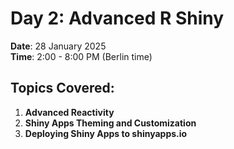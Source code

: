 # Day 2: Advanced R Shiny

**Date**: 28 January 2025  
**Time**: 2:00 - 8:00 PM (Berlin time)

## Topics Covered:

1. **Advanced Reactivity**
2. **Shiny Apps Theming and Customization**
3. **Deploying Shiny Apps to shinyapps.io**
